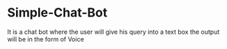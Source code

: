 # Simple-Chat-Bot
It is a chat bot where the user will give his query into a text box the output will be in the form of Voice
